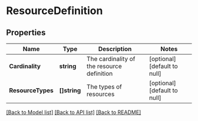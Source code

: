 # ResourceDefinition

## Properties
Name | Type | Description | Notes
------------ | ------------- | ------------- | -------------
**Cardinality** | **string** | The cardinality of the resource definition | [optional] [default to null]
**ResourceTypes** | **[]string** | The types of resources | [optional] [default to null]

[[Back to Model list]](../README.md#documentation-for-models) [[Back to API list]](../README.md#documentation-for-api-endpoints) [[Back to README]](../README.md)


